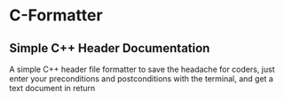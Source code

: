# C-Formatter
## Simple C++ Header Documentation


A simple C++ header file formatter to save the headache for coders, just enter your preconditions and postconditions with the terminal, and get a text document in return
